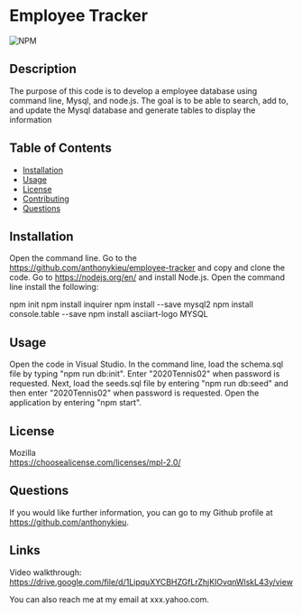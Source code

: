 # Employee Tracker

 ![NPM](https://img.shields.io/badge/Mozilla-License-orange)

  ## Description
  The purpose of this code is to develop a employee database using command line, Mysql, and node.js. The goal is to be able to search, add to, and update the Mysql database and generate tables to display the information 

  ## Table of Contents
  * [Installation](#installation)
  * [Usage](#usage)
  * [License](#license)
  * [Contributing](#contributing)
  * [Questions](#questions)

  ## Installation
  Open the command line. Go to the https://github.com/anthonykieu/employee-tracker and copy and clone the code. Go to https://nodejs.org/en/ and install Node.js. Open the command line 
  install the following:
  
  npm init
  npm install inquirer
  npm install --save mysql2
  npm install console.table --save
  npm install asciiart-logo
  MYSQL

  ## Usage
  Open the code in Visual Studio. In the command line, load the schema.sql file by typing "npm run db:init". Enter "2020Tennis02" when password is requested. Next, load the seeds.sql file by entering "npm run db:seed" and then enter "2020Tennis02" when password is requested. Open the application by entering "npm start".

  ## License
  Mozilla</br>
  https://choosealicense.com/licenses/mpl-2.0/

  ## Questions
  If you would like further information, you can go to my Github profile at https://github.com/anthonykieu.

   ## Links
   Video walkthrough:  https://drive.google.com/file/d/1LipquXYCBHZGfLrZhjKIOvqnWlskL43y/view
   
  
  You can also reach me at my email at xxx.yahoo.com.